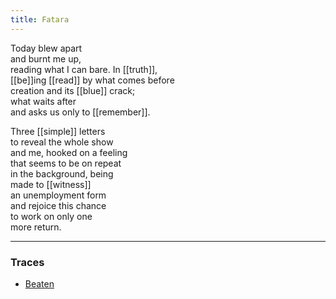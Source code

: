 ```yaml
---
title: Fatara
---
```


Today blew apart  
and burnt me up,  
reading what I can bare. In [[truth]],  
[[be]]ing [[read]] by what comes before  
creation and its [[blue]] crack;  
what waits after  
and asks us only to [[remember]].  
  
Three [[simple]] letters   
to reveal the whole show  
and me, hooked on a feeling  
that seems to be on repeat  
in the background, being  
made to [[witness]]  
an unemployment form  
and rejoice this chance  
to work on only one  
more return. 

---

### Traces

* [Beaten](https://www.youtube.com/watch?v=YItw1gGoKS8)